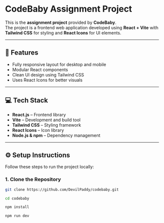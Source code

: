 # CodeBaby Assignment Project

This is the **assignment project** provided by **CodeBaby**.  
The project is a frontend web application developed using **React + Vite** with **Tailwind CSS** for styling and **React Icons** for UI elements.  

---

## 🔹 Features

- Fully responsive layout for desktop and mobile
- Modular React components
- Clean UI design using Tailwind CSS
- Uses React Icons for better visuals

---

## 💻 Tech Stack

- **React.js** – Frontend library  
- **Vite** – Development and build tool  
- **Tailwind CSS** – Styling framework  
- **React Icons** – Icon library  
- **Node.js & npm** – Dependency management

---

## ⚙️ Setup Instructions

Follow these steps to run the project locally:

### 1. Clone the Repository
```bash
git clone https://github.com/DevilPaddy/codebaby.git
```
```bash
cd codebaby
```
```bash
npm install
```
```bash
npm run dev
```
